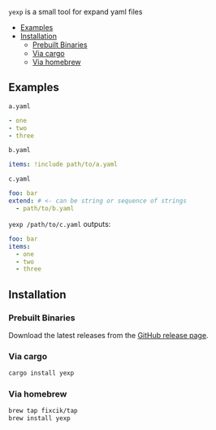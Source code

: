 `yexp` is a small tool for expand yaml files

- [Examples](#examples)
- [Installation](#installation)
  - [Prebuilt Binaries](#prebuilt-binaries)
  - [Via cargo](#via-cargo)
  - [Via homebrew](#via-homebrew)

## Examples

`a.yaml`

```yaml
- one
- two
- three
```

`b.yaml`

```yaml
items: !include path/to/a.yaml
```

`c.yaml`

```yaml
foo: bar
extend: # <- can be string or sequence of strings
  - path/to/b.yaml
```

`yexp /path/to/c.yaml` outputs:

```yaml
foo: bar
items:
  - one
  - two
  - three
```

## Installation

### Prebuilt Binaries

Download the latest releases from the [GitHub release page](https://github.com/fixcik/yexp/releases).

### Via cargo

```bash
cargo install yexp
```

### Via homebrew

```bash
brew tap fixcik/tap
brew install yexp
```
